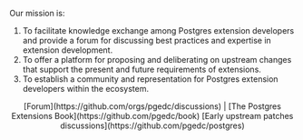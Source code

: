Our mission is:

1. To facilitate knowledge exchange among Postgres extension developers and provide a forum for discussing best practices and expertise in extension development.
2. To offer a platform for proposing and deliberating on upstream changes that support the present and future requirements of extensions.
3. To establish a community and representation for Postgres extension developers within the ecosystem.

<p align="center">
[Forum](https://github.com/orgs/pgedc/discussions) | 
[The Postgres Extensions Book](https://github.com/pgedc/book)
[Early upstream patches discussions](https://github.com/pgedc/postgres)
</p>
